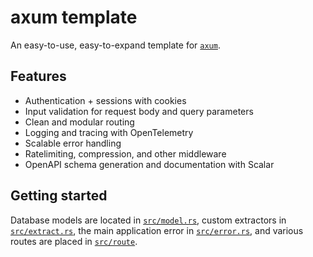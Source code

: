 # axum template

An easy-to-use, easy-to-expand template for [`axum`](https://github.com/tokio-rs/axum).

## Features

- Authentication + sessions with cookies
- Input validation for request body and query parameters
- Clean and modular routing
- Logging and tracing with OpenTelemetry
- Scalable error handling
- Ratelimiting, compression, and other middleware
- OpenAPI schema generation and documentation with Scalar

## Getting started

Database models are located in [`src/model.rs`](/src/model.rs), custom extractors in [`src/extract.rs`](src/extract.rs), the main application error in [`src/error.rs`](src/error.rs), and various routes are placed in [`src/route`](src/route).

